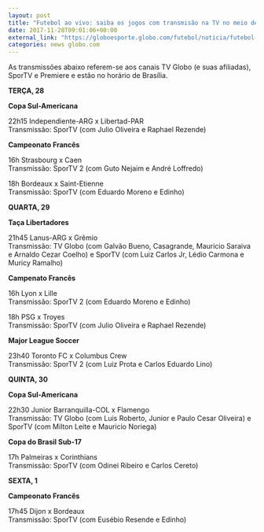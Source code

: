 ```yaml
---
layout: post
title: "Futebol ao vivo: saiba os jogos com transmisão na TV no meio de semana"
date: 2017-11-28T09:01:06+00:00
external_link: "https://globoesporte.globo.com/futebol/noticia/futebol-ao-vivo-saiba-os-jogos-com-transmissao-na-tv-no-meio-de-semana.ghtml"
categories: news globo.com
---
```

 
 
 

 
 
 
 

As transmissões abaixo referem-se aos canais TV Globo (e suas afiliadas), SporTV e Premiere e estão no horário de Brasília.

 
 
 

**TERÇA, 28**

 
 
 

**Copa Sul-Americana**

 
 
 

22h15 Independiente-ARG x Libertad-PAR  
Transmissão: SporTV (com Julio Oliveira e Raphael Rezende)

 
 
 

**Campeonato Francês**

 
 
 

16h Strasbourg x Caen  
Transmissão: SporTV 2 (com Guto Nejaim e André Loffredo)

 
 
 

18h Bordeaux x Saint-Etienne  
Transmissão: SporTV (com Eduardo Moreno e Edinho)

 
 
 

**QUARTA, 29**

 
 
 

**Taça Libertadores**

 
 
 

21h45 Lanus-ARG x Grêmio  
Transmissão: TV Globo (com Galvão Bueno, Casagrande, Mauricio Saraiva e Arnaldo Cezar Coelho) e SporTV (com Luiz Carlos Jr, Lédio Carmona e Muricy Ramalho)

 
 
 

**Campenato Francês**

 
 
 

16h Lyon x Lille  
Transmissão: SporTV 2 (com Eduardo Moreno e Edinho)

 
 
 

18h PSG x Troyes  
Transmissão: SporTV (com Julio Oliveira e Raphael Rezende)

 
 
 

**Major League Soccer**

 
 
 

23h40 Toronto FC x Columbus Crew  
Transmissão: SporTV 2 (com Luiz Prota e Carlos Eduardo Lino)

 
 
 

**QUINTA, 30**

 
 
 

**Copa Sul-Americana**

 
 
 

22h30 Junior Barranquilla-COL x Flamengo  
Transmissão: TV Globo (com Luis Roberto, Junior e Paulo Cesar Oliveira) e SporTV (com Milton Leite e Mauricio Noriega)

 
 
 

**Copa do Brasil Sub-17**

 
 
 

17h Palmeiras x Corinthians  
Transmissão: SporTV (com Odinei Ribeiro e Carlos Cereto)

 
 
 

**SEXTA, 1**

 
 
 

**Campeonato Francês**

 
 
 
 

17h45 Dijon x Bordeaux  
Transmissão: SporTV (com Eusébio Resende e Edinho)

 
 
 
